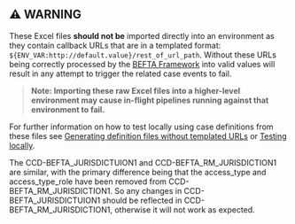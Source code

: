 ## :warning: WARNING

These Excel files **should not be** imported directly into an environment as they contain callback URLs
that are in a templated format: `${ENV_VAR:http://default.value}/rest_of_url_path`.  Without these URLs being correctly
processed by the [BEFTA Framework](https://github.com/hmcts/befta-fw) into valid values will result in any attempt to
trigger the related case events to fail.  

> **Note: Importing these raw Excel files into a higher-level environment may 
cause in-flight pipelines running against that environment to fail.**

For further information on how to test locally using case definitions from these files see 
[Generating definition files without templated URLs](../../../../../../../../../README.md#generating-definition-files-without-templated-urls)
or [Testing locally](../../../../../../../../../README.md#testing-locally).

The CCD-BEFTA_JURISDICTUION1 and CCD-BEFTA_RM_JURISDICTION1 are similar, with the primary difference being that the access_type and access_type_role have been removed from CCD-BEFTA_RM_JURISDICTION1.
So any changes in CCD-BEFTA_JURISDICTUION1 should be reflected in CCD-BEFTA_RM_JURISDICTION1, otherwise it will not work as expected.
